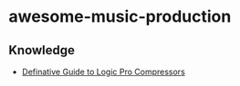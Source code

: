 # awesome-music-production

## Knowledge

- [Definative Guide to Logic Pro Compressors](https://www.jameszproductions.com/production-help/logic-compressors-explained)